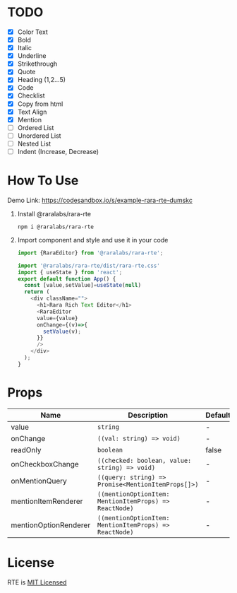 # TODO

 - [x] Color Text
 - [x] Bold
 - [x] Italic
 - [x] Underline
 - [x] Strikethrough
 - [x] Quote
 - [x] Heading (1,2...5)
 - [x] Code
 - [x] Checklist
 - [x] Copy from html
 - [x] Text Align
 - [x] Mention
 - [ ] Ordered List
 - [ ] Unordered List
 - [ ] Nested List
 - [ ] Indent (Increase, Decrease)

# How To Use

Demo Link: https://codesandbox.io/s/example-rara-rte-dumskc

1. Install @raralabs/rara-rte 

   `npm i @raralabs/rara-rte`
 
2. Import component and style and use it in your code

    ```javascript
    import {RaraEditor} from '@raralabs/rara-rte';

    import '@raralabs/rara-rte/dist/rara-rte.css'
    import { useState } from 'react';
    export default function App() {
      const [value,setValue]=useState(null)
      return (
        <div className="">
          <h1>Rara Rich Text Editor</h1>
          <RaraEditor
          value={value}
          onChange={(v)=>{
            setValue(v);
          }}
          />
        </div>
      );
    }
    ```


# Props
| Name  | Description  |  Default |
|---|---|---|
| value  |  `string` |  - |
| onChange  | `((val: string) => void)`  |  - |
| readOnly  | `boolean`  |  false |
| onCheckboxChange | `((checked: boolean, value: string) => void)`  |  - |
| onMentionQuery  | `((query: string) => Promise<MentionItemProps[]>)`  |  - |
| mentionItemRenderer  | `((mentionOptionItem: MentionItemProps) => ReactNode)`  |  - |
| mentionOptionRenderer  | `((mentionOptionItem: MentionItemProps) => ReactNode)`  |  - |


# License
RTE is [MIT Licensed](./LICENSE)
